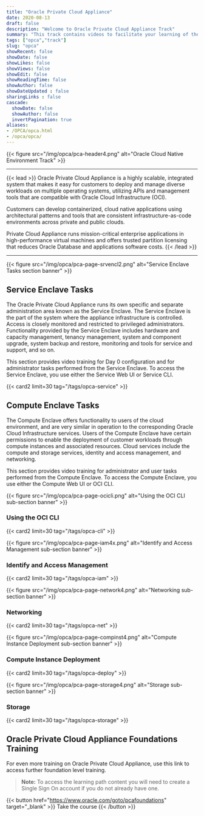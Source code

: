 ```yaml
---
title: "Oracle Private Cloud Appliance"
date: 2020-08-13
draft: false
description: "Welcome to Oracle Private Cloud Appliance Track"
summary: "This track contains videos to facilitate your learning of the administrative and user tasks performed with the technologies and tools of the Oracle Private Cloud Appliance."
tags: ["opca","track"]
slug: "opca"
showRecent: false
showDate: false
showLikes: false
showViews: false
showEdit: false
showReadingTime: false
showAuthor: false
showDateUpdated : false
sharingLinks : false
cascade:
  showDate: false
  showAuthor: false
  invertPagination: true
aliases:
- /OPCA/opca.html
- /opca/opca/
---
```


{{< figure src="/img/opca/pca-header4.png" alt="Oracle Cloud Native Environment Track" >}}

---

{{< lead >}} Oracle Private Cloud Appliance is a highly scalable, integrated system that makes it easy for customers to deploy and manage diverse workloads on multiple operating systems, utilizing APIs and management tools that are compatible with Oracle Cloud Infrastructure (OCI). 

Customers can develop containerized, cloud native applications using architectural patterns and tools that are consistent infrastructure-as-code environments across private and public clouds. 

Private Cloud Appliance runs mission-critical enterprise applications in high-performance virtual machines and offers trusted partition licensing that reduces Oracle Database and applications software costs. {{< /lead >}}

---

{{< figure src="/img/opca/pca-page-srvencl2.png" alt="Service Enclave Tasks section banner" >}}

## Service Enclave Tasks

The Oracle Private Cloud Appliance runs its own specific and separate administration area known as the Service Enclave. The Service Enclave is the part of the system where the appliance infrastructure is controlled. Access is closely monitored and restricted to privileged administrators. Functionality provided by the Service Enclave includes hardware and capacity management, tenancy management, system and component upgrade, system backup and restore, monitoring and tools for service and support, and so on.

This section provides video training for Day 0 configuration and for administrator tasks performed from the Service Enclave. To access the Service Enclave, you use either the Service Web UI or Service CLI.

{{< card2 limit=30 tag="/tags/opca-service" >}}

## Compute Enclave Tasks

The Compute Enclave offers functionality to users of the cloud environment, and are very similar in operation to the corresponding Oracle Cloud Infrastructure services. Users of the Compute Enclave have certain permissions to enable the deployment of customer workloads through compute instances and associated resources. Cloud services include the compute and storage services, identity and access management, and networking.

This section provides video training for administrator and user tasks performed from the Compute Enclave. To access the Compute Enclave, you use either the Compute Web UI or OCI CLI.

{{< figure src="/img/opca/pca-page-ocicli.png" alt="Using the OCI CLI sub-section banner" >}}

### Using the OCI CLI
{{< card2 limit=30 tag="/tags/opca-cli" >}}

{{< figure src="/img/opca/pca-page-iam4x.png" alt="Identify and Access Management sub-section banner" >}}

### Identify and Access Management
{{< card2 limit=30 tag="/tags/opca-iam" >}}

{{< figure src="/img/opca/pca-page-network4.png" alt="Networking sub-section banner" >}}

### Networking
{{< card2 limit=30 tag="/tags/opca-net" >}}

{{< figure src="/img/opca/pca-page-compinst4.png" alt="Compute Instance Deployment sub-section banner" >}}

### Compute Instance Deployment
{{< card2 limit=30 tag="/tags/opca-deploy" >}}

{{< figure src="/img/opca/pca-page-storage4.png" alt="Storage sub-section banner" >}}

### Storage
{{< card2 limit=30 tag="/tags/opca-storage" >}}

## Oracle Private Cloud Appliance Foundations Training

For even more training on Oracle Private Cloud Appliance, use this link to access further foundation level training.

> **Note:** To access the learning path content you will need to create a Single Sign On account if you do not already have one.

{{< button href="https://www.oracle.com/goto/pcafoundations" target="_blank" >}}
Take the course
{{< /button >}}
